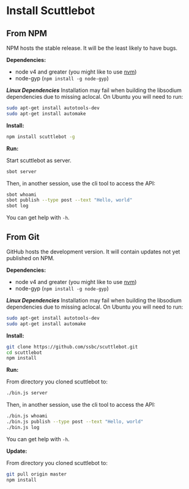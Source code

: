 # Install Scuttlebot

## From NPM

NPM hosts the stable release.
It will be the least likely to have bugs.

**Dependencies:**

 - node v4 and greater (you might like to use [nvm](https://github.com/creationix/nvm))
 - node-gyp (```npm install -g node-gyp```)
 
***Linux Dependencies***
Installation may fail when building the libsodium dependencies due to missing aclocal. On Ubuntu you will need to run:
 
```bash
sudo apt-get install autotools-dev
sudo apt-get install automake
```

**Install:**

```bash
npm install scuttlebot -g
```

**Run:**

Start scuttlebot as server.

```bash
sbot server
```

Then, in another session, use the cli tool to access the API:

```bash
sbot whoami
sbot publish --type post --text "Hello, world"
sbot log
```

You can get help with `-h`.


## From Git

GitHub hosts the development version.
It will contain updates not yet published on NPM.

**Dependencies:**

 - node v4 and greater (you might like to use [nvm](https://github.com/creationix/nvm))
 - node-gyp (```npm install -g node-gyp```)
 
***Linux Dependencies***
Installation may fail when building the libsodium dependencies due to missing aclocal. On Ubuntu you will need to run:
 
```bash
sudo apt-get install autotools-dev
sudo apt-get install automake
```

**Install:**

```bash
git clone https://github.com/ssbc/scuttlebot.git
cd scuttlebot
npm install
```

**Run:**

From directory you cloned scuttlebot to:

```bash
./bin.js server
```

Then, in another session, use the cli tool to access the API:

```bash
./bin.js whoami
./bin.js publish --type post --text "Hello, world"
./bin.js log
```

You can get help with `-h`.

**Update:**

From directory you cloned scuttlebot to:

```bash
git pull origin master
npm install
```
